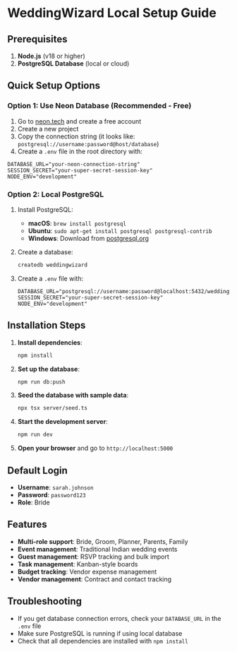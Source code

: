 # WeddingWizard Local Setup Guide

## Prerequisites

1. **Node.js** (v18 or higher)
2. **PostgreSQL Database** (local or cloud)

## Quick Setup Options

### Option 1: Use Neon Database (Recommended - Free)

1. Go to [neon.tech](https://neon.tech) and create a free account
2. Create a new project
3. Copy the connection string (it looks like: `postgresql://username:password@host/database`)
4. Create a `.env` file in the root directory with:

```env
DATABASE_URL="your-neon-connection-string"
SESSION_SECRET="your-super-secret-session-key"
NODE_ENV="development"
```

### Option 2: Local PostgreSQL

1. Install PostgreSQL:
   - **macOS**: `brew install postgresql`
   - **Ubuntu**: `sudo apt-get install postgresql postgresql-contrib`
   - **Windows**: Download from [postgresql.org](https://www.postgresql.org/download/windows/)

2. Create a database:
   ```bash
   createdb weddingwizard
   ```

3. Create a `.env` file with:
   ```env
   DATABASE_URL="postgresql://username:password@localhost:5432/weddingwizard"
   SESSION_SECRET="your-super-secret-session-key"
   NODE_ENV="development"
   ```

## Installation Steps

1. **Install dependencies**:
   ```bash
   npm install
   ```

2. **Set up the database**:
   ```bash
   npm run db:push
   ```

3. **Seed the database with sample data**:
   ```bash
   npx tsx server/seed.ts
   ```

4. **Start the development server**:
   ```bash
   npm run dev
   ```

5. **Open your browser** and go to `http://localhost:5000`

## Default Login

- **Username**: `sarah.johnson`
- **Password**: `password123`
- **Role**: Bride

## Features

- **Multi-role support**: Bride, Groom, Planner, Parents, Family
- **Event management**: Traditional Indian wedding events
- **Guest management**: RSVP tracking and bulk import
- **Task management**: Kanban-style boards
- **Budget tracking**: Vendor expense management
- **Vendor management**: Contract and contact tracking

## Troubleshooting

- If you get database connection errors, check your `DATABASE_URL` in the `.env` file
- Make sure PostgreSQL is running if using local database
- Check that all dependencies are installed with `npm install` 